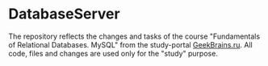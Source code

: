 # DatabaseServer

The repository reflects the changes and tasks of the course "Fundamentals of Relational Databases. MySQL" from the study-portal <a href='GeekBrains.ru'>GeekBrains.ru</a>.
All code, files and changes are used only for the "study" purpose.
